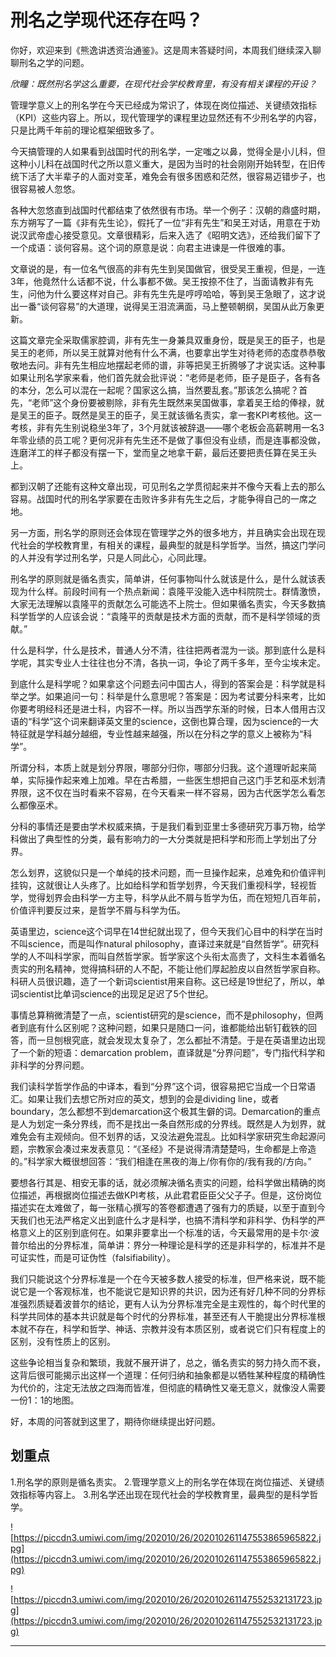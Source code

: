 # 刑名之学现代还存在吗？

你好，欢迎来到《熊逸讲透资治通鉴》。这是周末答疑时间，本周我们继续深入聊聊刑名之学的问题。

 *欣瞳：既然刑名学这么重要，在现代社会学校教育里，有没有相关课程的开设？*

管理学意义上的刑名学在今天已经成为常识了，体现在岗位描述、关键绩效指标（KPI）这些内容上。所以，现代管理学的课程里边显然还有不少刑名学的内容，只是比两千年前的理论框架细致多了。

今天搞管理的人如果看到战国时代的刑名学，一定嗤之以鼻，觉得全是小儿科，但这种小儿科在战国时代之所以意义重大，是因为当时的社会刚刚开始转型，在旧传统下活了大半辈子的人面对变革，难免会有很多困惑和茫然，很容易迈错步子，也很容易被人忽悠。

各种大忽悠直到战国时代都结束了依然很有市场。举一个例子：汉朝的鼎盛时期，东方朔写了一篇《非有先生论》，假托了一位“非有先生”和吴王对话，用意在于劝说汉武帝虚心接受意见。文章很精彩，后来入选了《昭明文选》，还给我们留下了一个成语：谈何容易。这个词的原意是说：向君主进谏是一件很难的事。

文章说的是，有一位名气很高的非有先生到吴国做官，很受吴王重视，但是，一连3年，他竟然什么话都不说，什么事都不做。吴王按捺不住了，当面请教非有先生，问他为什么要这样对自己。非有先生先是哼哼哈哈，等到吴王急眼了，这才说出一番“谈何容易”的大道理，说得吴王泪流满面，马上整顿朝纲，吴国从此万象更新。

这篇文章完全采取儒家腔调，非有先生一身兼具双重身份，既是吴王的臣子，也是吴王的老师，所以吴王就算对他有什么不满，也要拿出学生对待老师的态度恭恭敬敬地去问。非有先生相应地摆起老师的谱，非等把吴王折腾够了才说实话。这种事如果让刑名学家来看，他们首先就会批评说：“老师是老师，臣子是臣子，各有各的本分，怎么可以混在一起呢？国家这么搞，当然要乱套。”那该怎么搞呢？首先，“老师”这个身份要被剔除，非有先生既然来吴国做事，拿着吴王给的俸禄，就是吴王的臣子。既然是吴王的臣子，吴王就该循名责实，拿一套KPI考核他。这一考核，非有先生别说稳坐3年了，3个月就该被辞退——哪个老板会高薪聘用一名3年零业绩的员工呢？更何况非有先生还不是做了事但没有业绩，而是连事都没做，连磨洋工的样子都没有摆一下，堂而皇之地拿干薪，最后还要把责任算在吴王头上。

都到汉朝了还能有这种文章出现，可见刑名之学贯彻起来并不像今天看上去的那么容易。战国时代的刑名学家要在击败许多非有先生之后，才能争得自己的一席之地。

另一方面，刑名学的原则还会体现在管理学之外的很多地方，并且确实会出现在现代社会的学校教育里，有相关的课程，最典型的就是科学哲学。当然，搞这门学问的人并没有学过刑名学，只是人同此心，心同此理。

刑名学的原则就是循名责实，简单讲，任何事物叫什么就该是什么，是什么就该表现为什么样。前段时间有一个热点新闻：袁隆平没能入选中科院院士。群情激愤，大家无法理解以袁隆平的贡献怎么可能选不上院士。但如果循名责实，今天多数搞科学哲学的人应该会说：“袁隆平的贡献是技术方面的贡献，而不是科学领域的贡献。”

什么是科学，什么是技术，普通人分不清，往往把两者混为一谈。那到底什么是科学呢，其实专业人士往往也分不清，各执一词，争论了两千多年，至今尘埃未定。

到底什么是科学呢？如果拿这个问题去问中国古人，得到的答案会是：科学就是科举之学。如果追问一句：科举是什么意思呢？答案是：因为考试要分科来考，比如你要考明经科还是进士科，内容不一样。所以当西学东渐的时候，日本人借用古汉语的“科学”这个词来翻译英文里的science，这倒也算合理，因为science的一大特征就是学科越分越细，专业性越来越强，所以在分科之学的意义上被称为“科学”。

所谓分科，本质上就是划分界限，哪部分归你，哪部分归我。这个道理听起来简单，实际操作起来难上加难。早在古希腊，一些医生想把自己这门手艺和巫术划清界限，这不仅在当时看来不容易，在今天看来一样不容易，因为古代医学怎么看怎么都像巫术。

分科的事情还是要由学术权威来搞，于是我们看到亚里士多德研究万事万物，给学科做出了典型性的分类，最有影响力的一大分类就是把科学和形而上学划出了分界。

怎么划界，这貌似只是一个单纯的技术问题，而一旦操作起来，总难免和价值评判挂钩，这就很让人头疼了。比如给科学和哲学划界，今天我们重视科学，轻视哲学，觉得划界会由科学一方主导，科学从此不屑与哲学为伍，而在短短几百年前，价值评判要反过来，是哲学不屑与科学为伍。

英语里边，science这个词早在14世纪就出现了，但今天我们心目中的科学在当时不叫science，而是叫作natural philosophy，直译过来就是“自然哲学”。研究科学的人不叫科学家，而叫自然哲学家。哲学家这个头衔太高贵了，文科生本着循名责实的刑名精神，觉得搞科研的人不配，不能让他们厚起脸皮以自然哲学家自称。科研人员很识趣，造了一个新词scientist用来自称。这已经是19世纪了，所以，单词scientist比单词science的出现足足迟了5个世纪。

事情总算稍微清楚了一点，scientist研究的是science，而不是philosophy，但两者到底有什么区别呢？这种问题，如果只是随口一问，谁都能给出斩钉截铁的回答，而一旦刨根究底，就会发现太复杂了，怎么都扯不清楚。于是在英语里边出现了一个新的短语：demarcation problem，直译就是“分界问题”，专门指代科学和非科学的分界问题。

我们读科学哲学作品的中译本，看到“分界”这个词，很容易把它当成一个日常语汇。如果让我们去想它所对应的英文，想到的会是dividing line，或者boundary，怎么都想不到demarcation这个极其生僻的词。Demarcation的重点是人为划定一条分界线，而不是找出一条自然形成的分界线。既然是人为划界，就难免会有主观倾向。但不划界的话，又没法避免混乱。比如科学家研究生命起源问题，宗教家会凑过来发表意见：“《圣经》不是说得清清楚楚吗，生命都是上帝造的。”科学家大概很想回答：“我们相逢在黑夜的海上/你有你的/我有我的/方向。”

要想各行其是、相安无事的话，就必须解决循名责实的问题，给科学做出精确的岗位描述，再根据岗位描述去做KPI考核，从此君君臣臣父父子子。但是，这份岗位描述实在太难做了，每一张精心撰写的答卷都遭遇了强有力的质疑，以至于直到今天我们也无法严格定义出到底什么才是科学，也搞不清科学和非科学、伪科学的严格意义上的区别到底何在。如果非要拿出一个标准的话，今天最常用的是卡尔·波普尔给出的分界标准，简单讲：界分一种理论是科学的还是非科学的，标准并不是可证实性，而是可证伪性（falsifiability）。

我们只能说这个分界标准是一个在今天被多数人接受的标准，但严格来说，既不能说它是一个客观标准，也不能说它是知识界的共识，因为还有好几种不同的分界标准强烈质疑着波普尔的结论，更有人认为分界标准完全是主观性的，每个时代里的科学共同体的基本共识就是每个时代的分界标准，甚至还有人干脆提出分界标准根本就不存在，科学和哲学、神话、宗教并没有本质区别，或者说它们只有程度上的区别，没有性质上的区别。

这些争论相当复杂和繁琐，我就不展开讲了，总之，循名责实的努力持久而不衰，这背后很可能揭示出这样一个道理：任何归纳和抽象都是以牺牲某种程度的精确性为代价的，注定无法放之四海而皆准，但彻底的精确性又毫无意义，就像没人需要一份1：1的地图。

好，本周的问答就到这里了，期待你继续提出好问题。

## 划重点

1.刑名学的原则是循名责实。
2.管理学意义上的刑名学在体现在岗位描述、关键绩效指标等内容上。
3.刑名学还出现在现代社会的学校教育里，最典型的是科学哲学。

![https://piccdn3.umiwi.com/img/202010/26/202010261147553865965822.jpg](https://piccdn3.umiwi.com/img/202010/26/202010261147553865965822.jpg)

![https://piccdn3.umiwi.com/img/202010/26/202010261147552532131723.jpg](https://piccdn3.umiwi.com/img/202010/26/202010261147552532131723.jpg)

---
